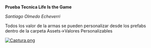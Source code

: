 **Prueba Tecnica Life Is the Game**

*Santiago Olmedo Echeverri*

Todos los valor de la armas se pueden personalizar desde los prefabs dentro de la carpeta Assets->Valores Personalizables

[![Captura.png](https://i.postimg.cc/VLxzFzjf/Captura.png)](https://postimg.cc/ZCLkbt72)
